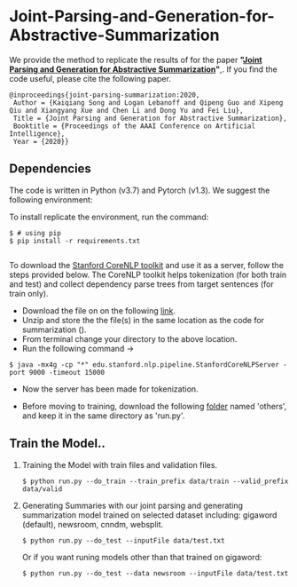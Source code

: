 # Joint-Parsing-and-Generation-for-Abstractive-Summarization

We provide the method to replicate the results of for the paper **"[Joint Parsing and Generation for Abstractive Summarization](https://arxiv.org/pdf/1911.10389.pdf)"**,. If you find the code useful, please cite the following paper. 

    @inproceedings{joint-parsing-summarization:2020,
     Author = {Kaiqiang Song and Logan Lebanoff and Qipeng Guo and Xipeng Qiu and Xiangyang Xue and Chen Li and Dong Yu and Fei Liu},
     Title = {Joint Parsing and Generation for Abstractive Summarization},
     Booktitle = {Proceedings of the AAAI Conference on Artificial Intelligence},
     Year = {2020}}

## Dependencies

The code is written in Python (v3.7) and Pytorch (v1.3). We suggest the following environment:

To install replicate the environment, run the command:
```
$ # using pip
$ pip install -r requirements.txt
 
```
To download the [Stanford CoreNLP toolkit](https://stanfordnlp.github.io/CoreNLP) and use it as a server, follow the steps provided below. The CoreNLP toolkit helps tokenization (for both train and test) and collect dependency parse trees from target sentences (for train only).
* Download the file on on the following [link](http://nlp.stanford.edu/software/stanford-corenlp-latest.zip).
* Unzip and store the the file(s) in the same location as the code for summarization (). 
* From terminal change your directory to the above location. 
* Run the following command -> 
```
$ java -mx4g -cp "*" edu.stanford.nlp.pipeline.StanfordCoreNLPServer -port 9000 -timeout 15000
```
* Now the server has been made for tokenization. 

* Before moving to training, download the following [folder](https://drive.google.com/file/d/1pSiQzdLKt8Agx9Z7EjjIgR8gGVufaYBF/view?usp=sharing) named 'others', and keep it in the same directory as 'run.py'. 


## Train the Model..
1. Training the Model with train files and validation files.
    ```
    $ python run.py --do_train --train_prefix data/train --valid_prefix data/valid
    ```

2. Generating Summaries with our joint parsing and generating summarization model trained on selected dataset including: gigaword (default), newsroom, cnndm, websplit.
    ```
    $ python run.py --do_test --inputFile data/test.txt
    ```
    Or if you want runing models other than that trained on gigaword:
    ```
    $ python run.py --do_test --data newsroom --inputFile data/test.txt
    ```
   
